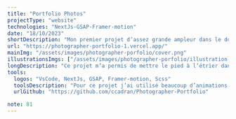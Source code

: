 ```yaml
---
title: "Portfolio Photos"
projectType: "website"
technologies: "NextJs-GSAP-Framer-motion"
date: "18/10/2023"
shortDescription: "Mon premier projet d’assez grande ampleur dans le domaine du creative development !Issu d’un tutoriel, j'ai décidé de l’adapter afin de mettre en avant certaines de mes photos."
url: "https://photographer-portfolio-1.vercel.app/"
mainImg: "/assets/images/photographer-porfolio/cover.png"
illustrationsImgs: ["/assets/images/photographer-porfolio/illustration-1.mp4", "/assets/images/photographer-porfolio/illustration-2.mp4","/assets/images/photographer-porfolio/illustration-3.mp4","/assets/images/photographer-porfolio/illustration-4.mp4","/assets/images/photographer-porfolio/illustration-5.mp4"]
longDescription: "Ce projet m’a permis de mettre le pied à l’étrier dans le domaine du creative coding, j’ai en effet pu apprendre les bases de deux librairies très importantes dans ce domaine, GSAP et Framer-Motion.J’ai donc réalixsé ce projet dans le cadre d’une formation en ligne et je l’ai ensuite adapté pour y disposer plusieurs de mes photos.(No responsive)"
tools:
  logos: "VsCode, NextJs, GSAP, Framer-motion, Scss"
  toolsDescription: "Pour ce projet j’ai utilisé beaucoup d’animations au scroll, pour cela, j'ai donc utilisé “ScrollTrigger” de GSAP pour les lancer, et ensuite pour le détail de l’animation, j'ai majoritairement utilisé framer-motion. J’ai également appris l’utilisation de la “quadratic bézier curves” qui permet de dessiner des svg. C’est avec cela que j’ai réalisé mon loader avec un dessin initial et ensuite un autre dessin vers lequel on va transitionner et qui va donner cet effet."
  urlGithub: "https://github.com/ccadran/Photographer-Portfolio"

note: 81
---
```

